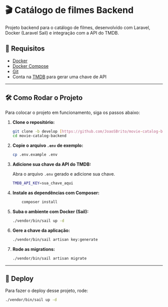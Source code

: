 # 🎬 Catálogo de filmes Backend

Projeto backend para o catálogo de filmes, desenvolvido com Laravel, Docker (Laravel Sail) e integração com a API do TMDB.

## 🚀 Requisitos

- [Docker](https://www.docker.com/)
- [Docker Compose](https://docs.docker.com/compose/)
- [Git](https://git-scm.com/)
- Conta na [TMDB](https://www.themoviedb.org/) para gerar uma chave de API

---

## 🛠️ Como Rodar o Projeto

Para colocar o projeto em funcionamento, siga os passos abaixo:

1.  **Clone o repositório:**

    ```bash
    git clone -b develop [https://github.com/JoaoSBrito/movie-catalog-backend.git](https://github.com/JoaoSBrito/movie-catalog-backend.git)
    cd movie-catalog-backend
    ```

2.  **Copie o arquivo `.env` de exemplo:**

    ```bash
    cp .env.example .env
    ```

3.  **Adicione sua chave da API do TMDB:**

    Abra o arquivo `.env` gerado e adicione sua chave.

    ```bash
    TMDB_API_KEY=sua_chave_aqui
    ```

4.  **Instale as dependências com Composer:**

    ```bash
        composer install
    ```

5.  **Suba o ambiente com Docker (Sail):**

    ```bash
    ./vendor/bin/sail up -d
    ```

6.  **Gere a chave da aplicação:**

    ```bash
    ./vendor/bin/sail artisan key:generate
    ```

7.  **Rode as migrations:**

    ```bash
    ./vendor/bin/sail artisan migrate
    ```

---

## 🚀 Deploy

Para fazer o deploy desse projeto, rode:

```bash
./vendor/bin/sail up -d